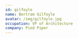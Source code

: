```yaml
---
id: gilfoyle
name: Bertram Gilfoyle
avatar: /img/gilfoyle.jpg
occupation: VP of Architecture
company: Pied Piper
---
```

